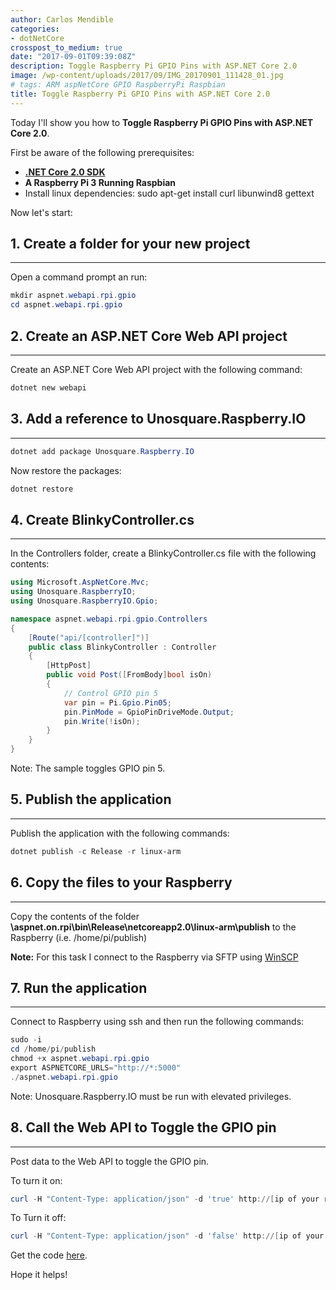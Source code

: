 ```yaml
---
author: Carlos Mendible
categories:
- dotNetCore
crosspost_to_medium: true
date: "2017-09-01T09:39:08Z"
description: Toggle Raspberry Pi GPIO Pins with ASP.NET Core 2.0
image: /wp-content/uploads/2017/09/IMG_20170901_111428_01.jpg
# tags: ARM aspNetCore GPIO RaspberryPi Raspbian
title: Toggle Raspberry Pi GPIO Pins with ASP.NET Core 2.0
---
```

Today I'll show you how to **Toggle Raspberry Pi GPIO Pins with ASP.NET Core 2.0**.

First be aware of the following prerequisites:

  * **<a href="https://www.microsoft.com/net/download/core" target="_blank">.NET Core 2.0 SDK</a>**
  * **A Raspberry Pi 3 Running Raspbian**
  * Install linux dependencies: sudo apt-get install curl libunwind8 gettext

Now let's start:

## 1. Create a folder for your new project
---
Open a command prompt an run: 
    
``` powershell
mkdir aspnet.webapi.rpi.gpio
cd aspnet.webapi.rpi.gpio
```

## 2. Create an ASP.NET Core Web API project
---
Create an ASP.NET Core Web API project with the following command:
    
``` powershell
dotnet new webapi
```

## 3. Add a reference to Unosquare.Raspberry.IO
---
``` powershell
dotnet add package Unosquare.Raspberry.IO
```

Now restore the packages:
    
``` powershell
dotnet restore
```
## 4. Create BlinkyController.cs
---
In the Controllers folder, create a BlinkyController.cs file with the following contents:

``` csharp
using Microsoft.AspNetCore.Mvc;
using Unosquare.RaspberryIO;
using Unosquare.RaspberryIO.Gpio;

namespace aspnet.webapi.rpi.gpio.Controllers
{
    [Route("api/[controller]")]
    public class BlinkyController : Controller
    {
        [HttpPost]
        public void Post([FromBody]bool isOn)
        {
            // Control GPIO pin 5
            var pin = Pi.Gpio.Pin05;
            pin.PinMode = GpioPinDriveMode.Output;
            pin.Write(!isOn);
        }
    }
}
```
    
Note: The sample toggles GPIO pin 5. 
      
## 5. Publish the application
---
Publish the application with the following commands: 
          
``` powershell
dotnet publish -c Release -r linux-arm
```
 
## 6. Copy the files to your Raspberry
---
Copy the contents of the folder **\aspnet.on.rpi\bin\Release\netcoreapp2.0\linux-arm\publish** to the Raspberry (i.e. /home/pi/publish)

**Note:** For this task I connect to the Raspberry via SFTP using <a href="https://winscp.net" target="_blank">WinSCP</a>
            
## 7. Run the application
---
Connect to Raspberry using ssh and then run the following commands:
               
``` powershell
sudo -i
cd /home/pi/publish
chmod +x aspnet.webapi.rpi.gpio
export ASPNETCORE_URLS="http://*:5000"
./aspnet.webapi.rpi.gpio
```
                
Note: Unosquare.Raspberry.IO must be run with elevated privileges.
                  
## 8. Call the Web API to Toggle the GPIO pin
---
Post data to the Web API to toggle the GPIO pin.

To turn it on:

``` powershell
curl -H "Content-Type: application/json" -d 'true' http://[ip of your raspberry]:5000/api/blinky
```
                      
To Turn it off:
``` powershell
curl -H "Content-Type: application/json" -d 'false' http://[ip of your raspberry]:5000/api/blinky
```

Get the code <a href="https://github.com/cmendible/dotnetcore.samples/tree/master/aspnet.webapi.rpi.gpio" target="_blank">here</a>.

Hope it helps!